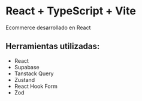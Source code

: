 # React + TypeScript + Vite

Ecommerce desarrollado en React 


## Herramientas utilizadas:
- React
- Supabase
- Tanstack Query
- Zustand
- React Hook Form
- Zod